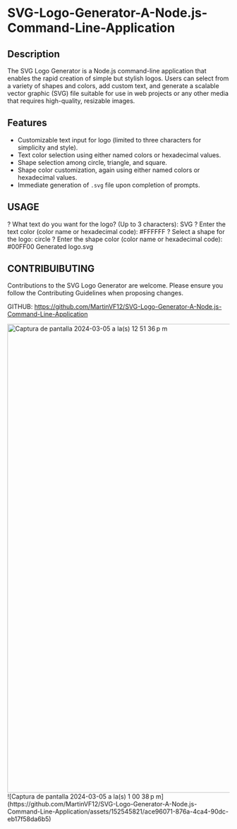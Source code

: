 # SVG-Logo-Generator-A-Node.js-Command-Line-Application


## Description

The SVG Logo Generator is a Node.js command-line application that enables the rapid creation of simple but stylish logos. Users can select from a variety of shapes and colors, add custom text, and generate a scalable vector graphic (SVG) file suitable for use in web projects or any other media that requires high-quality, resizable images.

## Features

- Customizable text input for logo (limited to three characters for simplicity and style).
- Text color selection using either named colors or hexadecimal values.
- Shape selection among circle, triangle, and square.
- Shape color customization, again using either named colors or hexadecimal values.
- Immediate generation of `.svg` file upon completion of prompts.

## USAGE 

? What text do you want for the logo? (Up to 3 characters): SVG
? Enter the text color (color name or hexadecimal code): #FFFFFF
? Select a shape for the logo: circle
? Enter the shape color (color name or hexadecimal code): #00FF00
Generated logo.svg


## CONTRIBUIBUTING 
Contributions to the SVG Logo Generator are welcome. Please ensure you follow the Contributing Guidelines when proposing changes.

GITHUB: https://github.com/MartinVF12/SVG-Logo-Generator-A-Node.js-Command-Line-Application 

<img width="1064" alt="Captura de pantalla 2024-03-05 a la(s) 12 51 36 p m" src="https://github.com/MartinVF12/SVG-Logo-Generator-A-Node.js-Command-Line-Application/assets/152545821/accb9690-d8f4-4017-956d-77f17edf7adf">
![Captura de pantalla 2024-03-05 a la(s) 1 00 38 p m](https://github.com/MartinVF12/SVG-Logo-Generator-A-Node.js-Command-Line-Application/assets/152545821/ace96071-876a-4ca4-90dc-eb17f58da6b5)
